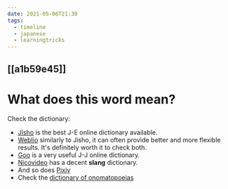 ```yaml
---
date: 2021-05-06T21:30
tags:
  - timeline
  - japanese
  - learningtricks
---
```


## [[a1b59e45]]
# What does this word mean?

Check the dictionary:
  - [Jisho](https://jisho.org/) is the best J-E online dictionary available.
  - [Weblio](https://ejje.weblio.jp/) similarly to Jisho, it can often provide
    better and more flexible results. It's definitely worth it to check both.
  - [Goo](https://dictionary.goo.ne.jp/) is a very useful J-J online dictionary.
  - [Nicovideo](https://dic.nicovideo.jp/) has a decent **slang** dictionary.
  - And so does [Pixiv](https://dic.pixiv.net/)
  - Check the [dictionary of onomatopoeias](http://thejadednetwork.com/sfx)


